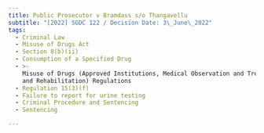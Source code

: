 ```yaml
---
title: Public Prosecutor v Bramdass s/o Thangavellu
subtitle: "[2022] SGDC 122 / Decision Date: 3\_June\_2022"
tags:
  - Criminal Law
  - Misuse of Drugs Act
  - Section 8(b)(ii)
  - Consumption of a Specified Drug
  - >-
    Misuse of Drugs (Approved Institutions, Medical Observation and Treatment
    and Rehabilitation) Regulations
  - Regulation 15(3)(f)
  - Failure to report for urine testing
  - Criminal Procedure and Sentencing
  - Sentencing

---
```

